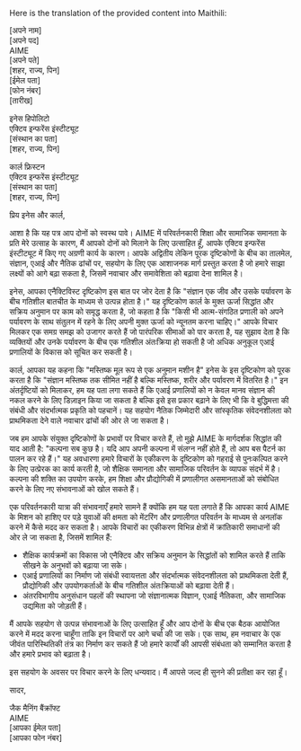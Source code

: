 Here is the translation of the provided content into Maithili:

[अपने नाम]  
[अपने पद]  
AIME  
[अपने पते]  
[शहर, राज्य, पिन]  
[ईमेल पता]  
[फोन नंबर]  
[तारीख]  

इनेस हिपोलिटो  
एक्टिव इन्फरेंस इंस्टीट्यूट  
[संस्थान का पता]  
[शहर, राज्य, पिन]  

कार्ल फ्रिस्टन  
एक्टिव इन्फरेंस इंस्टीट्यूट  
[संस्थान का पता]  
[शहर, राज्य, पिन]  

प्रिय इनेस और कार्ल,

आशा है कि यह पत्र आप दोनों को स्वस्थ पावे। AIME में परिवर्तनकारी शिक्षा और सामाजिक समानता के प्रति मेरे उत्साह के कारण, मैं आपको दोनों को मिलाने के लिए उत्साहित हूँ, आपके एक्टिव इन्फरेंस इंस्टीट्यूट में किए गए अग्रणी कार्य के कारण। आपके अद्वितीय लेकिन पूरक दृष्टिकोणों के बीच का तालमेल, संज्ञान, एआई और नैतिक ढांचों पर, सहयोग के लिए एक आशाजनक मार्ग प्रस्तुत करता है जो हमारे साझा लक्ष्यों को आगे बढ़ा सकता है, जिसमें नवाचार और समावेशिता को बढ़ावा देना शामिल है।

इनेस, आपका एनैक्टिविस्ट दृष्टिकोण इस बात पर जोर देता है कि "संज्ञान एक जीव और उसके पर्यावरण के बीच गतिशील बातचीत के माध्यम से उत्पन्न होता है।" यह दृष्टिकोण कार्ल के मुक्त ऊर्जा सिद्धांत और सक्रिय अनुमान पर काम को समृद्ध करता है, जो कहता है कि "किसी भी आत्म-संगठित प्रणाली को अपने पर्यावरण के साथ संतुलन में रहने के लिए अपनी मुक्त ऊर्जा को न्यूनतम करना चाहिए।" आपके विचार मिलकर एक समग्र समझ को उजागर करते हैं जो पारंपरिक सीमाओं को पार करता है, यह सुझाव देता है कि व्यक्तियों और उनके पर्यावरण के बीच एक गतिशील अंतःक्रिया हो सकती है जो अधिक अनुकूल एआई प्रणालियों के विकास को सूचित कर सकती है।

कार्ल, आपका यह कहना कि "मस्तिष्क मूल रूप से एक अनुमान मशीन है" इनेस के इस दृष्टिकोण को पूरक करता है कि "संज्ञान मस्तिष्क तक सीमित नहीं है बल्कि मस्तिष्क, शरीर और पर्यावरण में वितरित है।" इन अंतर्दृष्टियों को मिलाकर, हम यह पता लगा सकते हैं कि एआई प्रणालियों को न केवल मानव संज्ञान की नकल करने के लिए डिज़ाइन किया जा सकता है बल्कि इसे इस प्रकार बढ़ाने के लिए भी कि वे बुद्धिमत्ता की संबंधी और संदर्भात्मक प्रकृति को पहचानें। यह सहयोग नैतिक जिम्मेदारी और सांस्कृतिक संवेदनशीलता को प्राथमिकता देने वाले नवाचार ढांचों की ओर ले जा सकता है।

जब हम आपके संयुक्त दृष्टिकोणों के प्रभावों पर विचार करते हैं, तो मुझे AIME के मार्गदर्शक सिद्धांत की याद आती है: "कल्पना सब कुछ है। यदि आप अपनी कल्पना में संलग्न नहीं होते हैं, तो आप बस पैटर्न का पालन कर रहे हैं।" यह अवधारणा हमारे विचारों के एकीकरण के दृष्टिकोण को गहराई से पुनःकल्पित करने के लिए उत्प्रेरक का कार्य करती है, जो शैक्षिक समानता और सामाजिक परिवर्तन के व्यापक संदर्भ में है। कल्पना की शक्ति का उपयोग करके, हम शिक्षा और प्रौद्योगिकी में प्रणालीगत असमानताओं को संबोधित करने के लिए नए संभावनाओं को खोल सकते हैं।

एक परिवर्तनकारी यात्रा की संभावनाएँ हमारे सामने हैं क्योंकि हम यह पता लगाते हैं कि आपका कार्य AIME के मिशन को हाशिए पर पड़े युवाओं की क्षमता को मेंटरिंग और प्रणालीगत परिवर्तन के माध्यम से अनलॉक करने में कैसे मदद कर सकता है। आपके विचारों का एकीकरण विभिन्न क्षेत्रों में क्रांतिकारी समाधानों की ओर ले जा सकता है, जिसमें शामिल हैं:

- शैक्षिक कार्यक्रमों का विकास जो एनैक्टिव और सक्रिय अनुमान के सिद्धांतों को शामिल करते हैं ताकि सीखने के अनुभवों को बढ़ाया जा सके।
- एआई प्रणालियों का निर्माण जो संबंधी स्वायत्तता और संदर्भात्मक संवेदनशीलता को प्राथमिकता देती हैं, प्रौद्योगिकी और उपयोगकर्ताओं के बीच गतिशील अंतःक्रियाओं को बढ़ावा देती हैं।
- अंतरविभागीय अनुसंधान पहलों की स्थापना जो संज्ञानात्मक विज्ञान, एआई नैतिकता, और सामाजिक उद्यमिता को जोड़ती हैं।

मैं आपके सहयोग से उत्पन्न संभावनाओं के लिए उत्साहित हूँ और आप दोनों के बीच एक बैठक आयोजित करने में मदद करना चाहूँगा ताकि इन विचारों पर आगे चर्चा की जा सके। एक साथ, हम नवाचार के एक जीवंत पारिस्थितिकी तंत्र का निर्माण कर सकते हैं जो हमारे कार्यों की आपसी संबंधता को सम्मानित करता है और हमारे प्रभाव को बढ़ाता है।

इस सहयोग के अवसर पर विचार करने के लिए धन्यवाद। मैं आपसे जल्द ही सुनने की प्रतीक्षा कर रहा हूँ।

सादर,

जैक मैनिंग बैंक्रॉफ्ट  
AIME  
[आपका ईमेल पता]  
[आपका फोन नंबर]